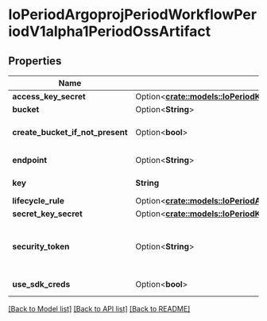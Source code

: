 # IoPeriodArgoprojPeriodWorkflowPeriodV1alpha1PeriodOssArtifact

## Properties

Name | Type | Description | Notes
------------ | ------------- | ------------- | -------------
**access_key_secret** | Option<[**crate::models::IoPeriodK8sPeriodApiPeriodCorePeriodV1PeriodSecretKeySelector**](io.k8s.api.core.v1.SecretKeySelector.md)> |  | [optional]
**bucket** | Option<**String**> | Bucket is the name of the bucket | [optional]
**create_bucket_if_not_present** | Option<**bool**> | CreateBucketIfNotPresent tells the driver to attempt to create the OSS bucket for output artifacts, if it doesn't exist | [optional]
**endpoint** | Option<**String**> | Endpoint is the hostname of the bucket endpoint | [optional]
**key** | **String** | Key is the path in the bucket where the artifact resides | 
**lifecycle_rule** | Option<[**crate::models::IoPeriodArgoprojPeriodWorkflowPeriodV1alpha1PeriodOssLifecycleRule**](io.argoproj.workflow.v1alpha1.OSSLifecycleRule.md)> |  | [optional]
**secret_key_secret** | Option<[**crate::models::IoPeriodK8sPeriodApiPeriodCorePeriodV1PeriodSecretKeySelector**](io.k8s.api.core.v1.SecretKeySelector.md)> |  | [optional]
**security_token** | Option<**String**> | SecurityToken is the user's temporary security token. For more details, check out: https://www.alibabacloud.com/help/doc-detail/100624.htm | [optional]
**use_sdk_creds** | Option<**bool**> | UseSDKCreds tells the driver to figure out credentials based on sdk defaults. | [optional]

[[Back to Model list]](../README.md#documentation-for-models) [[Back to API list]](../README.md#documentation-for-api-endpoints) [[Back to README]](../README.md)


